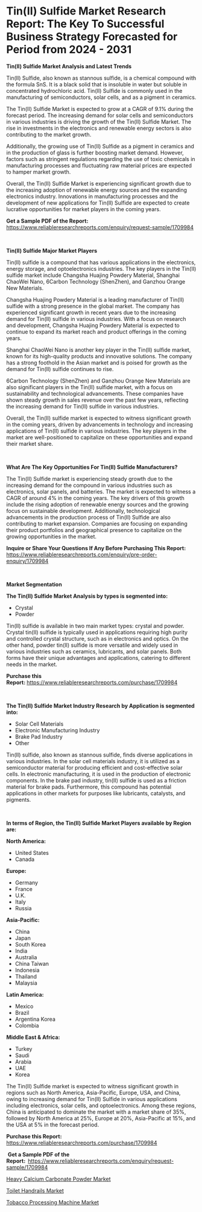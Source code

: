 <p><h1>Tin(II) Sulfide Market Research Report: The Key To Successful Business Strategy Forecasted for Period from 2024 - 2031</h1></p><p><strong>Tin(II) Sulfide Market Analysis and Latest Trends</strong></p>
<p><p>Tin(II) Sulfide, also known as stannous sulfide, is a chemical compound with the formula SnS. It is a black solid that is insoluble in water but soluble in concentrated hydrochloric acid. Tin(II) Sulfide is commonly used in the manufacturing of semiconductors, solar cells, and as a pigment in ceramics.</p><p>The Tin(II) Sulfide Market is expected to grow at a CAGR of 9.1% during the forecast period. The increasing demand for solar cells and semiconductors in various industries is driving the growth of the Tin(II) Sulfide Market. The rise in investments in the electronics and renewable energy sectors is also contributing to the market growth.</p><p>Additionally, the growing use of Tin(II) Sulfide as a pigment in ceramics and in the production of glass is further boosting market demand. However, factors such as stringent regulations regarding the use of toxic chemicals in manufacturing processes and fluctuating raw material prices are expected to hamper market growth.</p><p>Overall, the Tin(II) Sulfide Market is experiencing significant growth due to the increasing adoption of renewable energy sources and the expanding electronics industry. Innovations in manufacturing processes and the development of new applications for Tin(II) Sulfide are expected to create lucrative opportunities for market players in the coming years.</p></p>
<p><strong>Get a Sample PDF of the Report:&nbsp;</strong> <a href="https://www.reliableresearchreports.com/enquiry/request-sample/1709984">https://www.reliableresearchreports.com/enquiry/request-sample/1709984</a></p>
<p>&nbsp;</p>
<p><strong>Tin(II) Sulfide Major Market Players</strong></p>
<p><p>Tin(II) sulfide is a compound that has various applications in the electronics, energy storage, and optoelectronics industries. The key players in the Tin(II) sulfide market include Changsha Huajing Powdery Material, Shanghai ChaoWei Nano, 6Carbon Technology (ShenZhen), and Ganzhou Orange New Materials.</p><p>Changsha Huajing Powdery Material is a leading manufacturer of Tin(II) sulfide with a strong presence in the global market. The company has experienced significant growth in recent years due to the increasing demand for Tin(II) sulfide in various industries. With a focus on research and development, Changsha Huajing Powdery Material is expected to continue to expand its market reach and product offerings in the coming years.</p><p>Shanghai ChaoWei Nano is another key player in the Tin(II) sulfide market, known for its high-quality products and innovative solutions. The company has a strong foothold in the Asian market and is poised for growth as the demand for Tin(II) sulfide continues to rise.</p><p>6Carbon Technology (ShenZhen) and Ganzhou Orange New Materials are also significant players in the Tin(II) sulfide market, with a focus on sustainability and technological advancements. These companies have shown steady growth in sales revenue over the past few years, reflecting the increasing demand for Tin(II) sulfide in various industries.</p><p>Overall, the Tin(II) sulfide market is expected to witness significant growth in the coming years, driven by advancements in technology and increasing applications of Tin(II) sulfide in various industries. The key players in the market are well-positioned to capitalize on these opportunities and expand their market share.</p></p>
<p>&nbsp;</p>
<p><strong>What Are The Key Opportunities For Tin(II) Sulfide Manufacturers?</strong></p>
<p><p>The Tin(II) Sulfide market is experiencing steady growth due to the increasing demand for the compound in various industries such as electronics, solar panels, and batteries. The market is expected to witness a CAGR of around 4% in the coming years. The key drivers of this growth include the rising adoption of renewable energy sources and the growing focus on sustainable development. Additionally, technological advancements in the production process of Tin(II) Sulfide are also contributing to market expansion. Companies are focusing on expanding their product portfolios and geographical presence to capitalize on the growing opportunities in the market.</p></p>
<p><strong>Inquire or Share Your Questions If Any Before Purchasing This Report:</strong> <a href="https://www.reliableresearchreports.com/enquiry/pre-order-enquiry/1709984">https://www.reliableresearchreports.com/enquiry/pre-order-enquiry/1709984</a></p>
<p>&nbsp;</p>
<p><strong>Market Segmentation</strong></p>
<p><strong>The Tin(II) Sulfide Market Analysis by types is segmented into:</strong></p>
<p><ul><li>Crystal</li><li>Powder</li></ul></p>
<p><p>Tin(II) sulfide is available in two main market types: crystal and powder. Crystal tin(II) sulfide is typically used in applications requiring high purity and controlled crystal structure, such as in electronics and optics. On the other hand, powder tin(II) sulfide is more versatile and widely used in various industries such as ceramics, lubricants, and solar panels. Both forms have their unique advantages and applications, catering to different needs in the market.</p></p>
<p><strong>Purchase this Report:&nbsp;</strong><a href="https://www.reliableresearchreports.com/purchase/1709984">https://www.reliableresearchreports.com/purchase/1709984</a></p>
<p>&nbsp;</p>
<p><strong>The Tin(II) Sulfide Market Industry Research by Application is segmented into:</strong></p>
<p><ul><li>Solar Cell Materials</li><li>Electronic Manufacturing Industry</li><li>Brake Pad Industry</li><li>Other</li></ul></p>
<p><p>Tin(II) sulfide, also known as stannous sulfide, finds diverse applications in various industries. In the solar cell materials industry, it is utilized as a semiconductor material for producing efficient and cost-effective solar cells. In electronic manufacturing, it is used in the production of electronic components. In the brake pad industry, tin(II) sulfide is used as a friction material for brake pads. Furthermore, this compound has potential applications in other markets for purposes like lubricants, catalysts, and pigments.</p></p>
<p>&nbsp;</p>
<p><strong>In terms of Region, the Tin(II) Sulfide Market Players available by Region are:</strong></p>
<p>
    <p> <strong> North America: </strong>
        <ul>
            <li>United States</li>
            <li>Canada</li>
        </ul>
        </p> 
    <p> <strong> Europe: </strong>
        <ul>
            <li>Germany</li>
            <li>France</li>
            <li>U.K.</li>
            <li>Italy</li>
            <li>Russia</li>
        </ul>
        </p> 
    <p> <strong> Asia-Pacific: </strong>
        <ul>
            <li>China</li>
            <li>Japan</li>
            <li>South Korea</li>
            <li>India</li>
            <li>Australia</li>
            <li>China Taiwan</li>
            <li>Indonesia</li>
            <li>Thailand</li>
            <li>Malaysia</li>
        </ul>
        </p> 
    <p> <strong> Latin America: </strong>
        <ul>
            <li>Mexico</li>
            <li>Brazil</li>
            <li>Argentina Korea</li>
            <li>Colombia</li>
        </ul>
        </p> 
    <p> <strong> Middle East & Africa: </strong>
        <ul>
            <li>Turkey</li>
            <li>Saudi</li>
            <li>Arabia</li>
            <li>UAE</li>
            <li>Korea</li>
        </ul>
    </p>
    </p>
<p><p>The Tin(II) Sulfide market is expected to witness significant growth in regions such as North America, Asia-Pacific, Europe, USA, and China, owing to increasing demand for Tin(II) Sulfide in various applications including electronics, solar cells, and optoelectronics. Among these regions, China is anticipated to dominate the market with a market share of 35%, followed by North America at 25%, Europe at 20%, Asia-Pacific at 15%, and the USA at 5% in the forecast period.</p></p>
<p><strong>Purchase this Report: </strong><a href="https://www.reliableresearchreports.com/purchase/1709984">https://www.reliableresearchreports.com/purchase/1709984</a></p>
<p>&nbsp;<strong>Get a Sample PDF of the Report:&nbsp;&nbsp;</strong><a href="https://www.reliableresearchreports.com/enquiry/request-sample/1709984">https://www.reliableresearchreports.com/enquiry/request-sample/1709984</a></p>
<p><strong></strong></p>
<p><p><a href="https://github.com/bentleemidoriestelle7o/Market-Research-Report-List-1/blob/main/heavy-calcium-carbonate-powder-market.md">Heavy Calcium Carbonate Powder Market</a></p><p><a href="https://github.com/biheemgalvinlouises6hokrh3h/Market-Research-Report-List-1/blob/main/toilet-handrails-market.md">Toilet Handrails Market</a></p><p><a href="https://github.com/guneycigdem35/Market-Research-Report-List-2/blob/main/tobacco-processing-machine-market.md">Tobacco Processing Machine Market</a></p></p>
